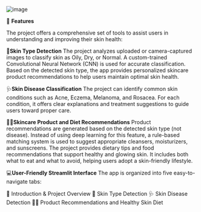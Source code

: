 ![image](https://github.com/user-attachments/assets/a1e0157e-4bfd-4948-b125-43b90e036892)

🌟 **Features**

The project offers a comprehensive set of tools to assist users in understanding and improving their skin health:


🧬**Skin Type Detection**
The project analyzes uploaded or camera-captured images to classify skin as Oily, Dry, or Normal. A custom-trained Convolutional Neural Network (CNN) is used for accurate classification. Based on the detected skin type, the app provides personalized skincare product recommendations to help users maintain optimal skin health.


🩺**Skin Disease Classification**
The project can identify common skin conditions such as Acne, Eczema, Melanoma, and Rosacea. For each condition, it offers clear explanations and treatment suggestions to guide users toward proper care.


🧴🥗**Skincare Product and Diet Recommendations**
Product recommendations are generated based on the detected skin type (not disease). Instead of using deep learning for this feature, a rule-based matching system is used to suggest appropriate cleansers, moisturizers, and sunscreens. The project provides dietary tips and food recommendations that support healthy and glowing skin. It includes both what to eat and what to avoid, helping users adopt a skin-friendly lifestyle.


💻**User-Friendly Streamlit Interface**
The app is organized into five easy-to-navigate tabs:


🧾 Introduction & Project Overview
🧬 Skin Type Detection
🩺 Skin Disease Detection
🧴🥗 Product Recommendations and  Healthy Skin Diet

